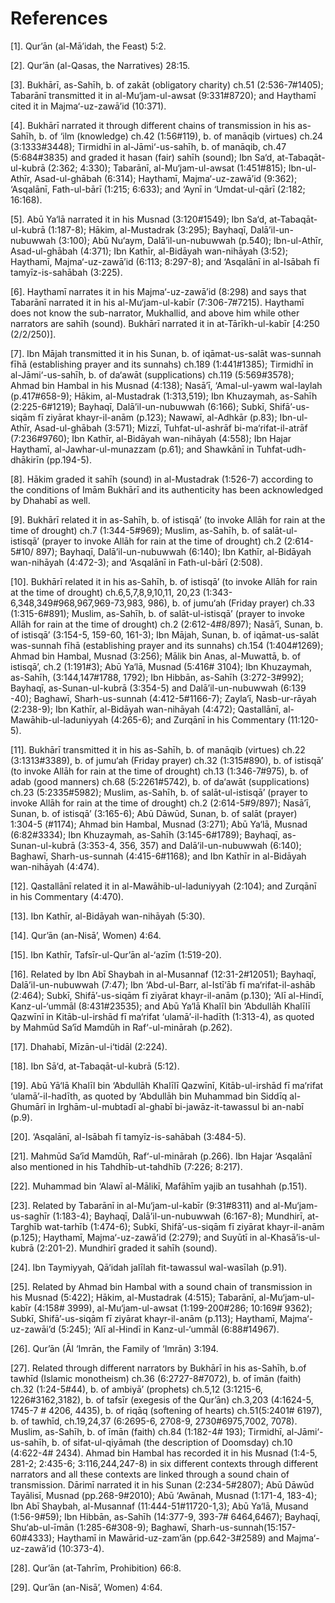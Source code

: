 References
==========

[1]. Qur’ān (al-Mā’idah, the Feast) 5:2.

[2]. Qur’ān (al-Qasas, the Narratives) 28:15.

[3]. Bukhārī, as-Sahīh, b. of zakāt (obligatory charity) ch.51
(2:536-7\#1405); Tabarānī transmitted it in al-Mu‘jam-ul-awsat
(9:331\#8720); and Haythamī cited it in Majma‘-uz-zawā’id (10:371).

[4]. Bukhārī narrated it through different chains of transmission in his
as-Sahīh, b. of ‘ilm (knowledge) ch.42 (1:56\#119), b. of manāqib
(virtues) ch.24 (3:1333\#3448); Tirmidhī in al-Jāmi‘-us-sahīh, b. of
manāqib, ch.47 (5:684\#3835) and graded it hasan (fair) sahīh (sound);
Ibn Sa‘d, at-Tabaqāt-ul-kubrā (2:362; 4:330); Tabarānī,
al-Mu‘jam-ul-awsat (1:451\#815); Ibn-ul-Athīr, Asad-ul-ghābah (6:314);
Haythamī, Majma‘-uz-zawā’id (9:362); ‘Asqalānī, Fath-ul-bārī (1:215;
6:633); and ‘Aynī in ‘Umdat-ul-qārī (2:182; 16:168).

[5]. Abū Ya‘lā narrated it in his Musnad (3:120\#1549); Ibn Sa‘d,
at-Tabaqāt-ul-kubrā (1:187-8); Hākim, al-Mustadrak (3:295); Bayhaqī,
Dalā’il-un-nubuwwah (3:100); Abū Nu‘aym, Dalā’il-un-nubuwwah (p.540);
Ibn-ul-Athīr, Asad-ul-ghābah (4:371); Ibn Kathīr, al-Bidāyah wan-nihāyah
(3:52); Haythamī, Majma‘-uz-zawā’id (6:113; 8:297-8); and ‘Asqalānī in
al-Isābah fī tamyīz-is-sahābah (3:225).

[6]. Haythamī narrates it in his Majma‘-uz-zawā’id (8:298) and says that
Tabarānī narrated it in his al-Mu‘jam-ul-kabīr (7:306-7\#7215). Haythamī
does not know the sub-narrator, Mukhallid, and above him while other
narrators are sahīh (sound). Bukhārī narrated it in at-Tārīkh-ul-kabīr
[4:250 (2/2/250)].

[7]. Ibn Mājah transmitted it in his Sunan, b. of iqāmat-us-salāt
was-sunnah fīhā (establishing prayer and its sunnahs) ch.189
(1:441\#1385); Tirmidhī in al-Jāmi‘-us-sahīh, b. of da‘awāt
(supplications) ch.119 (5:569\#3578); Ahmad bin Hambal in his Musnad
(4:138); Nasā’ī, ‘Amal-ul-yawm wal-laylah (p.417\#658-9); Hākim,
al-Mustadrak (1:313,519); Ibn Khuzaymah, as-Sahīh (2:225-6\#1219);
Bayhaqī, Dalā’il-un-nubuwwah (6:166); Subkī, Shifā’-us-siqām fī ziyārat
khayr-il-anām (p.123); Nawawī, al-Adhkār (p.83); Ibn-ul-Athīr,
Asad-ul-ghābah (3:571); Mizzī, Tuhfat-ul-ashrāf bi-ma‘rifat-il-atrāf
(7:236\#9760); Ibn Kathīr, al-Bidāyah wan-nihāyah (4:558); Ibn Hajar
Haythamī, al-Jawhar-ul-munazzam (p.61); and Shawkānī in
Tuhfat-udh-dhākirīn (pp.194-5).

[8]. Hākim graded it sahīh (sound) in al-Mustadrak (1:526-7) according
to the conditions of Imām Bukhārī and its authenticity has been
acknowledged by Dhahabī as well.

[9]. Bukhārī related it in as-Sahīh, b. of istisqā’ (to invoke Allāh for
rain at the time of drought) ch.7 (1:344-5\#969); Muslim, as-Sahīh, b.
of salāt-ul-istisqā’ (prayer to invoke Allāh for rain at the time of
drought) ch.2 (2:614-5\#10/ 897); Bayhaqī, Dalā’il-un-nubuwwah (6:140);
Ibn Kathīr, al-Bidāyah wan-nihāyah (4:472-3); and ‘Asqalānī in
Fath-ul-bārī (2:508).

[10]. Bukhārī related it in his as-Sahīh, b. of istisqā’ (to invoke
Allāh for rain at the time of drought) ch.6,5,7,8,9,10,11, 20,23
(1:343-6,348,349\#968,967,969-73,983, 986), b. of jumu‘ah (Friday
prayer) ch.33 (1:315-6\#891); Muslim, as-Sahīh, b. of salāt-ul-istisqā’
(prayer to invoke Allāh for rain at the time of drought) ch.2
(2:612-4\#8/897); Nasā’ī, Sunan, b. of istisqā’ (3:154-5, 159-60,
161-3); Ibn Mājah, Sunan, b. of iqāmat-us-salāt was-sunnah fīhā
(establishing prayer and its sunnahs) ch.154 (1:404\#1269); Ahmad bin
Hambal, Musnad (3:256); Mālik bin Anas, al-Muwattā, b. of istisqā’, ch.2
(1:191\#3); Abū Ya‘lā, Musnad (5:416\# 3104); Ibn Khuzaymah, as-Sahīh,
(3:144,147\#1788, 1792); Ibn Hibbān, as-Sahīh (3:272-3\#992); Bayhaqī,
as-Sunan-ul-kubrā (3:354-5) and Dalā’il-un-nubuwwah (6:139 -40);
Baghawī, Sharh-us-sunnah (4:412-5\#1166-7); Zayla‘ī, Nasb-ur-rāyah
(2:238-9); Ibn Kathīr, al-Bidāyah wan-nihāyah (4:472); Qastallānī,
al-Mawāhib-ul-laduniyyah (4:265-6); and Zurqānī in his Commentary
(11:120-5).

[11]. Bukhārī transmitted it in his as-Sahīh, b. of manāqib (virtues)
ch.22 (3:1313\#3389), b. of jumu‘ah (Friday prayer) ch.32 (1:315\#890),
b. of istisqā’ (to invoke Allāh for rain at the time of drought) ch.13
(1:346-7\#975), b. of adab (good manners) ch.68 (5:2261\#5742), b. of
da‘awāt (supplications) ch.23 (5:2335\#5982); Muslim, as-Sahīh, b. of
salāt-ul-istisqā’ (prayer to invoke Allāh for rain at the time of
drought) ch.2 (2:614-5\#9/897); Nasā’ī, Sunan, b. of istisqā’ (3:165-6);
Abū Dāwūd, Sunan, b. of salāt (prayer) 1:304-5 (\#1174); Ahmad bin
Hambal, Musnad (3:271); Abū Ya‘lā, Musnad (6:82\#3334); Ibn Khuzaymah,
as-Sahīh (3:145-6\#1789); Bayhaqī, as-Sunan-ul-kubrā (3:353-4, 356, 357)
and Dalā’il-un-nubuwwah (6:140); Baghawī, Sharh-us-sunnah
(4:415-6\#1168); and Ibn Kathīr in al-Bidāyah wan-nihāyah (4:474).

[12]. Qastallānī related it in al-Mawāhib-ul-laduniyyah (2:104); and
Zurqānī in his Commentary (4:470).

[13]. Ibn Kathīr, al-Bidāyah wan-nihāyah (5:30).

[14]. Qur’ān (an-Nisā’, Women) 4:64.

[15]. Ibn Kathīr, Tafsīr-ul-Qur’ān al-‘azīm (1:519-20).

[16]. Related by Ibn Abī Shaybah in al-Musannaf (12:31-2\#12051);
Bayhaqī, Dalā’il-un-nubuwwah (7:47); Ibn ‘Abd-ul-Barr, al-Istī‘āb fī
ma‘rifat-il-ashāb (2:464); Subkī, Shifā’-us-siqām fī ziyārat
khayr-il-anām (p.130); ‘Alī al-Hindī, Kanz-ul-‘ummāl (8:431\#23535); and
Abū Ya‘lā Khalīl bin ‘Abdullāh Khalīlī Qazwīnī in Kitāb-ul-irshād fī
ma‘rifat ‘ulamā’-il-hadīth (1:313-4), as quoted by Mahmūd Sa‘īd Mamdūh
in Raf‘-ul-minārah (p.262).

[17]. Dhahabī, Mīzān-ul-i‘tidāl (2:224).

[18]. Ibn Sā‘d, at-Tabaqāt-ul-kubrā (5:12).

[19]. Abū Yā‘lā Khalīl bin ‘Abdullāh Khalīlī Qazwīnī, Kitāb-ul-irshād fī
ma‘rifat ‘ulamā’-il-hadīth, as quoted by ‘Abdullāh bin Muhammad bin
Siddīq al-Ghumārī in Irghām-ul-mubtadī al-ghabī bi-jawāz-it-tawassul bi
an-nabī (p.9).

[20]. ‘Asqalānī, al-Isābah fī tamyīz-is-sahābah (3:484-5).

[21]. Mahmūd Sa‘īd Mamdūh, Raf‘-ul-minārah (p.266). Ibn Hajar ‘Asqalānī
also mentioned in his Tahdhīb-ut-tahdhīb (7:226; 8:217).

[22]. Muhammad bin ‘Alawī al-Mālikī, Mafāhīm yajib an tusahhah (p.151).

[23]. Related by Tabarānī in al-Mu‘jam-ul-kabīr (9:31\#8311) and
al-Mu‘jam-us-saghīr (1:183-4); Bayhaqī, Dalā’il-un-nubuwwah (6:167-8);
Mundhirī, at-Targhīb wat-tarhīb (1:474-6); Subkī, Shifā’-us-siqām fī
ziyārat khayr-il-anām (p.125); Haythamī, Majma‘-uz-zawā’id (2:279); and
Suyūtī in al-Khasā’is-ul-kubrā (2:201-2). Mundhirī graded it sahīh
(sound).

[24]. Ibn Taymiyyah, Qā‘idah jalīlah fit-tawassul wal-wasīlah (p.91).

[25]. Related by Ahmad bin Hambal with a sound chain of transmission in
his Musnad (5:422); Hākim, al-Mustadrak (4:515); Tabarānī,
al-Mu‘jam-ul-kabīr (4:158\# 3999), al-Mu‘jam-ul-awsat (1:199-200\#286;
10:169\# 9362); Subkī, Shifā’-us-siqām fī ziyārat khayr-il-anām (p.113);
Haythamī, Majma‘-uz-zawāi’d (5:245); ‘Alī al-Hindī in Kanz-ul-‘ummāl
(6:88\#14967).

[26]. Qur’ān (Āl ‘Imrān, the Family of ‘Imrān) 3:194.

[27]. Related through different narrators by Bukhārī in his as-Sahīh,
b.of tawhīd (Islamic monotheism) ch.36 (6:2727-8\#7072), b. of īmān
(faith) ch.32 (1:24-5\#44), b. of ambiyā’ (prophets) ch.5,12 (3:1215-6,
1226\#3162,3182), b. of tafsīr (exegesis of the Qur’ān) ch.3,203
(4:1624-5, 1745-7 \# 4206, 4435), b. of riqāq (softening of hearts)
ch.51(5:2401\# 6197), b. of tawhīd, ch.19,24,37 (6:2695-6, 2708-9,
2730\#6975,7002, 7078). Muslim, as-Sahīh, b. of īmān (faith) ch.84
(1:182-4\# 193); Tirmidhī, al-Jāmi‘-us-sahīh, b. of sifat-ul-qiyāmah
(the description of Doomsday) ch.10 (4:622-4\# 2434). Ahmad bin Hambal
has recorded it in his Musnad (1:4-5, 281-2; 2:435-6; 3:116,244,247-8)
in six different contexts through different narrators and all these
contexts are linked through a sound chain of transmission. Dārimī
narrated it in his Sunan (2:234-5\#2807); Abū Dāwūd Tayālisī, Musnad
(pp.268-9\#2010); Abū ‘Awānah, Musnad (1:171-4, 183-4); Ibn Abī Shaybah,
al-Musannaf (11:444-51\#11720-1,3); Abū Ya‘lā, Musand (1:56-9\#59); Ibn
Hibbān, as-Sahīh (14:377-9, 393-7\# 6464,6467); Bayhaqī, Shu‘ab-ul-īmān
(1:285-6\#308-9); Baghawī, Sharh-us-sunnah(15:157-60\#4333); Haythamī in
Mawārid-uz-zam’ān (pp.642-3\#2589) and Majma‘-uz-zawā’id (10:373-4).

[28]. Qur’ān (at-Tahrīm, Prohibition) 66:8.

[29]. Qur’ān (an-Nisā’, Women) 4:64.


